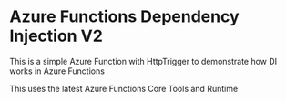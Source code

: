 
# Azure Functions Dependency Injection V2

This is a simple Azure Function with HttpTrigger to demonstrate how DI works in Azure Functions

This uses the latest Azure Functions Core Tools and Runtime